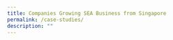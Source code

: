 ```yaml
---
title: Companies Growing SEA Business from Singapore
permalink: /case-studies/
description: ""
---
```


